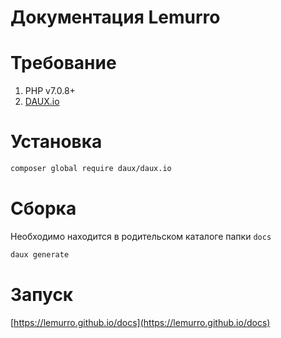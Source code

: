 # Документация Lemurro

# Требование
1. PHP v7.0.8+
2. [DAUX.io](https://dauxio.github.io)

# Установка
```bash
composer global require daux/daux.io
```

# Сборка
Необходимо находится в родительском каталоге папки `docs`
```bash
daux generate
```

# Запуск
[https://lemurro.github.io/docs](https://lemurro.github.io/docs)